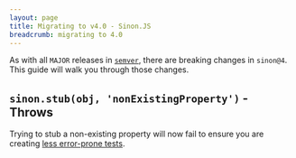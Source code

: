 ```yaml
---
layout: page
title: Migrating to v4.0 - Sinon.JS
breadcrumb: migrating to 4.0
---
```


As with all `MAJOR` releases in [`semver`](http://semver.org/), there are breaking changes in `sinon@4`.
This guide will walk you through those changes.

## `sinon.stub(obj, 'nonExistingProperty')` - Throws

Trying to stub a non-existing property will now fail to ensure you are creating
[less error-prone tests](https://github.com/sinonjs/sinon/pull/1557).


